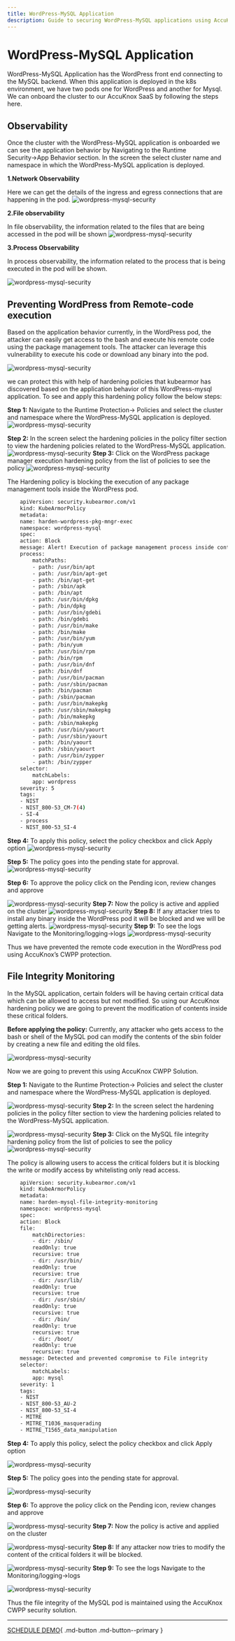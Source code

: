 ```yaml
---
title: WordPress-MySQL Application
description: Guide to securing WordPress-MySQL applications using AccuKnox CWPP security features to detect and block threats.
---
```


# WordPress-MySQL Application

WordPress-MySQL Application has the WordPress front end connecting to the MySQL backend. When this application is deployed in the k8s environment, we have two pods one for WordPress and another for Mysql. We can onboard the cluster to our AccuKnox SaaS by following the steps here.

## Observability

Once the cluster with the WordPress-MySQL application is onboarded we can see the application behavior by Navigating to the Runtime Security→App Behavior section. In the screen the select cluster name and namespace in which the WordPress-MySQL application is deployed.

**1.Network Observability**

Here we can get the details of the ingress and egress connections that are happening in the pod.
![wordpress-mysql-security](images/word-my-1.png)

**2.File observability**

In file observability, the information related to the files that are being accessed in the pod will be shown
![wordpress-mysql-security](images/word-my-2.png)

**3.Process Observability**

In process observability, the information related to the process that is being executed in the pod will be shown.

![wordpress-mysql-security](images/word-my-3.png)


## Preventing WordPress from Remote-code execution

Based on the application behavior currently, in the WordPress pod, the attacker can easily get access to the bash and execute his remote code using the package management tools. The attacker can leverage this vulnerability to execute his code or download any binary into the pod.

![wordpress-mysql-security](images/word-my-5.png)

we can protect this with help of hardening policies that kubearmor has discovered based on the application behavior of this WordPress-mysql application. To see and apply this hardening policy follow the below steps:

**Step 1:**  Navigate to the Runtime Protection→ Policies and select the cluster and namespace where the WordPress-MySQL application is deployed.
![wordpress-mysql-security](images/word-my-5.png)

**Step 2:** In the screen select the hardening policies in the policy filter section to view the hardening policies related to the WordPress-MySQL application.
![wordpress-mysql-security](images/word-my-6.png)
**Step 3:** Click on the WordPress package manager execution hardening policy from the list of policies to see the policy
![wordpress-mysql-security](images/word-my-7.png)

The Hardening policy is blocking the execution of any package management tools inside the WordPress pod.
```bash
    apiVersion: security.kubearmor.com/v1
    kind: KubeArmorPolicy
    metadata:
    name: harden-wordpress-pkg-mngr-exec
    namespace: wordpress-mysql
    spec:
    action: Block
    message: Alert! Execution of package management process inside container is denied
    process:
        matchPaths:
        - path: /usr/bin/apt
        - path: /usr/bin/apt-get
        - path: /bin/apt-get
        - path: /sbin/apk
        - path: /bin/apt
        - path: /usr/bin/dpkg
        - path: /bin/dpkg
        - path: /usr/bin/gdebi
        - path: /bin/gdebi
        - path: /usr/bin/make
        - path: /bin/make
        - path: /usr/bin/yum
        - path: /bin/yum
        - path: /usr/bin/rpm
        - path: /bin/rpm
        - path: /usr/bin/dnf
        - path: /bin/dnf
        - path: /usr/bin/pacman
        - path: /usr/sbin/pacman
        - path: /bin/pacman
        - path: /sbin/pacman
        - path: /usr/bin/makepkg
        - path: /usr/sbin/makepkg
        - path: /bin/makepkg
        - path: /sbin/makepkg
        - path: /usr/bin/yaourt
        - path: /usr/sbin/yaourt
        - path: /bin/yaourt
        - path: /sbin/yaourt
        - path: /usr/bin/zypper
        - path: /bin/zypper
    selector:
        matchLabels:
        app: wordpress
    severity: 5
    tags:
    - NIST
    - NIST_800-53_CM-7(4)
    - SI-4
    - process
    - NIST_800-53_SI-4
```

**Step 4:** To apply this policy, select the policy checkbox and click Apply option
![wordpress-mysql-security](images/word-my-8.png)

**Step 5:** The policy goes into the pending state for approval.
![wordpress-mysql-security](images/word-my-9.png)

**Step 6:** To approve the policy click on the Pending icon, review changes and approve

![wordpress-mysql-security](images/word-my-10.png)
**Step 7:** Now the policy is active and applied on the cluster
![wordpress-mysql-security](images/word-my-11.png)
**Step 8:** If any attacker tries to install any binary inside the WordPress pod it will be blocked and we will be getting alerts.
![wordpress-mysql-security](images/word-my-12.png)
**Step 9:** To see the logs Navigate to the Monitoring/logging→logs
![wordpress-mysql-security](images/word-my-13.png)

Thus we have prevented the remote code execution in the WordPress pod using AccuKnox’s CWPP protection.

## File Integrity Monitoring

In the MySQL application, certain folders will be having certain critical data which can be allowed to access but not modified. So using our AccuKnox hardening policy we are going to prevent the modification of contents inside these critical folders.

**Before applying the policy:**
Currently, any attacker who gets access to the bash or shell of the MySQL pod can modify the contents of the sbin folder by creating a new file and editing the old files.

![wordpress-mysql-security](images/word-my-14.png)

Now we are going to prevent this using AccuKnox CWPP Solution.

**Step 1:**  Navigate to the Runtime Protection→ Policies and select the cluster and namespace where the WordPress-MySQL application is deployed.

![wordpress-mysql-security](images/word-my-15.png)
**Step 2:** In the screen select the hardening policies in the policy filter section to view the hardening policies related to the WordPress-MySQL application.

![wordpress-mysql-security](images/word-my-16.png)
**Step 3:** Click on the MySQL file integrity hardening policy from the list of policies to see the policy
![wordpress-mysql-security](images/word-my-17.png)

The policy is allowing users to access the critical folders but it is blocking the write or modify access by whitelisting only read access.
```bash
    apiVersion: security.kubearmor.com/v1
    kind: KubeArmorPolicy
    metadata:
    name: harden-mysql-file-integrity-monitoring
    namespace: wordpress-mysql
    spec:
    action: Block
    file:
        matchDirectories:
        - dir: /sbin/
        readOnly: true
        recursive: true
        - dir: /usr/bin/
        readOnly: true
        recursive: true
        - dir: /usr/lib/
        readOnly: true
        recursive: true
        - dir: /usr/sbin/
        readOnly: true
        recursive: true
        - dir: /bin/
        readOnly: true
        recursive: true
        - dir: /boot/
        readOnly: true
        recursive: true
    message: Detected and prevented compromise to File integrity
    selector:
        matchLabels:
        app: mysql
    severity: 1
    tags:
    - NIST
    - NIST_800-53_AU-2
    - NIST_800-53_SI-4
    - MITRE
    - MITRE_T1036_masquerading
    - MITRE_T1565_data_manipulation
```

**Step 4:** To apply this policy, select the policy checkbox and click Apply option

![wordpress-mysql-security](images/word-my-18.png)

**Step 5:** The policy goes into the pending state for approval.

![wordpress-mysql-security](images/word-my-19.png)

**Step 6:** To approve the policy click on the Pending icon, review changes and approve

![wordpress-mysql-security](images/word-my-20.png)
**Step 7:** Now the policy is active and applied on the cluster

![wordpress-mysql-security](images/word-my-21.png)
**Step 8:** If any attacker now tries to modify the content of the critical folders it will be blocked.

![wordpress-mysql-security](images/word-my-22.png)
**Step 9:** To see the logs Navigate to the Monitoring/logging→logs

![wordpress-mysql-security](images/word-my-23.png)

Thus the file integrity of the MySQL pod is maintained using the AccuKnox CWPP security solution.

- - -
[SCHEDULE DEMO](https://www.accuknox.com/contact-us){ .md-button .md-button--primary }